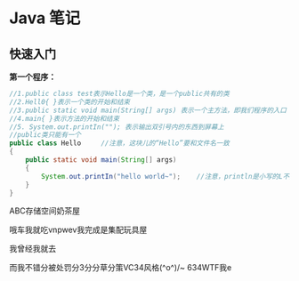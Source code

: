 # Java 笔记

## 快速入门

**第一个程序：**

```java
//1.public class test表示Hello是一个类，是一个public共有的类
//2.Hell0{ }表示一个类的开始和结束
//3.public static void main(String[] args) 表示一个主方法，即我们程序的入口
//4.main{ }表示方法的开始和结束
//5. System.out.printIn(""); 表示输出双引号内的东西到屏幕上
//public类只能有一个
public class Hello     //注意，这块儿的“Hello”要和文件名一致
{
    public static void main(String[] args)
    {
        System.out.printIn("hello world~");    //注意，println是小写的L不是大写的I
	}
}
```



ABC存储空间奶茶屋

哦车我就吃vnpwev我完成是集配玩具屋

我曾经我就去

而我不错分被处罚分3分分草分策VC34风格\(^o^)/~ 634WTF我e

